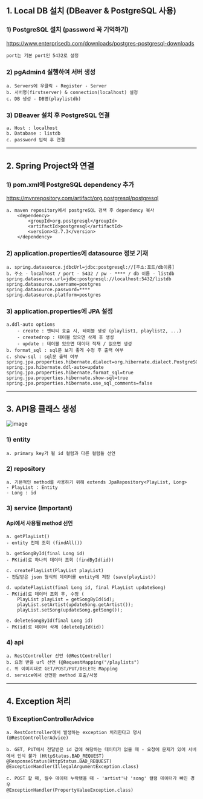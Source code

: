 ## 1. Local DB 설치 (DBeaver & PostgreSQL 사용)
### 1) PostgreSQL 설치 (password 꼭 기억하기)
<https://www.enterprisedb.com/downloads/postgres-postgresql-downloads>

    port는 기본 port인 5432로 설정
### 2) pgAdmin4 실행하여 서버 생성
    a. Servers에 우클릭 - Register - Server
    b. 서버명(firstserver) & connection(localhost) 설정
    c. DB 생성 - DB명(playlistdb)
### 3) DBeaver 설치 후 PostgreSQL 연결
    a. Host : localhost
    b. Database : listdb
    c. password 입력 후 연결

---

## 2. Spring Project와 연결
### 1) pom.xml에 PostgreSQL dependency 추가
<https://mvnrepository.com/artifact/org.postgresql/postgresql>

    a. maven repository에서 postgreSQL 검색 후 dependency 복사
    	<dependency>
			<groupId>org.postgresql</groupId>
			<artifactId>postgresql</artifactId>
			<version>42.7.3</version>
		</dependency>
### 2) application.properties에 datasource 정보 기재
    a. spring.datasource.jdbcUrl=jdbc:postgresql://[주소:포트/db이름]
    b. 주소 - localhost / port - 5432 / pw - **** / db 이름 - listdb
    spring.datasource.url=jdbc:postgresql://localhost:5432/listdb
    spring.datasource.username=postgres
    spring.datasource.password=****
    spring.datasource.platform=postgres

### 3) application.properties에 JPA 설정
	a.ddl-auto options
		- create : 엔티티 호출 시, 테이블 생성 (playlist1, playlist2, ...)
  		- createdrop : 테이블 있으면 삭제 후 생성
		- update : 테이블 있으면 데이터 적재 / 없으면 생성
  	b. format_sql : sql문 보기 좋게 수정 후 출력 여부
   	c. show-sql : sql문 출력 여부
	spring.jpa.properties.hibernate.dialect=org.hibernate.dialect.PostgreSQLDialect
	spring.jpa.hibernate.ddl-auto=update
	spring.jpa.properties.hibernate.format_sql=true 
	spring.jpa.properties.hibernate.show-sql=true
	spring.jpa.properties.hibernate.use_sql_comments=false
---
## 3. API용 클래스 생성
![image](https://github.com/user-attachments/assets/208ae97d-7ab2-4b58-8723-4140e68d8ac6)
	
### 1) entity
	a. primary key가 될 id 컬럼과 다른 컬럼들 선언

### 2) repository
	a. 기본적인 method를 사용하기 위해 extends JpaRepository<PlayList, Long>
 	- PlayList : Entity
  	- Long : id

### 3) service (Important)
#### Api에서 사용될 method 선언
	a. getPlayList()
 	- entity 전체 조회 (findAll())
  
 	b. getSongById(final Long id)
  	- PK(id)로 하나의 데이터 조회 (findById(id))
   
	c. createPlayList(PlayList playList)
 	- 전달받은 json 형식의 데이터를 entity에 저장 (save(playList)) 
  
	d. updatePlayList(final Long id, final PlayList updateSong)
 	- PK(id)로 데이터 조회 후, 수정 (
        PlayList playList = getSongById(id);
        playList.setArtist(updateSong.getArtist());
        playList.setSong(updateSong.getSong());
		
	e. deleteSongById(final Long id)
 	- PK(id)로 데이터 삭제 (deleteById(id))

### 4) api
	a. RestController 선언 (@RestController)
 	b. 요청 받을 url 선언 (@RequestMapping("/playlists")
  	c. 위 이미지대로 GET/POST/PUT/DELETE Mapping 
   	d. service에서 선언한 method 호출/사용

---
## 4. Exception 처리
### 1) ExceptionControllerAdvice
	a. RestController에서 발생하는 exception 처리한다고 명시 (@RestControllerAdvice)
 
  	b. GET, PUT에서 전달받은 id 값에 해당하는 데이터가 없을 때 - 요청에 문제가 있어 서버에서 인식 불가 (HttpStatus.BAD_REQUEST)
	@ResponseStatus(HttpStatus.BAD_REQUEST)
    @ExceptionHandler(IllegalArgumentException.class)
	
  	c. POST 할 때, 필수 데이터 누락됐을 때 - 'artist'나 'song' 컬럼 데이터가 빠진 경우
   	@ExceptionHandler(PropertyValueException.class)


	
